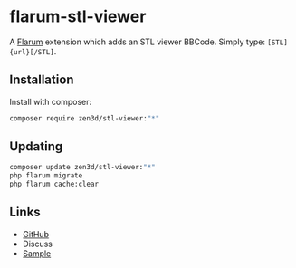 # flarum-stl-viewer

A [Flarum](http://flarum.org) extension which adds an STL viewer BBCode. Simply type: `[STL]{url}[/STL]`.

## Installation

Install with composer:

```sh
composer require zen3d/stl-viewer:"*"
```

## Updating

```sh
composer update zen3d/stl-viewer:"*"
php flarum migrate
php flarum cache:clear
```

## Links

- [GitHub](https://https://github.com/Zen3Dlab/flarum-stl-viewer)
- Discuss
- [Sample](https://forum.zen3d.hu/d/32-stl-falj-feltoltes-beagyazott-nezegeto)




